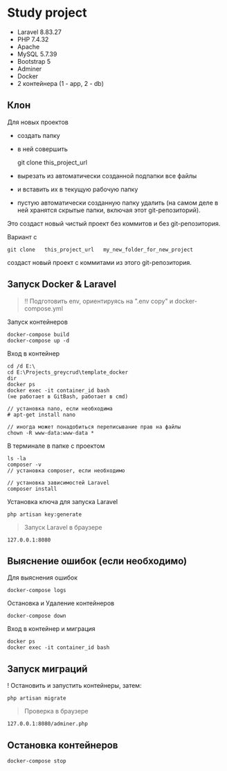 # Study project

- Laravel 8.83.27 
- PHP 7.4.32
- Apache 
- MySQL 5.7.39
- Bootstrap 5
- Adminer
- Docker
- 2 контейнера (1 - app, 2 - db)

## Клон

Для новых проектов

- создать папку
- в ней совершить

    git clone this_project_url

- вырезать из автоматически созданной подпапки все файлы
- и вставить их в текущую рабочую папку
- пустую автоматически созданную папку удалить (на самом деле в ней хранятся скрытые папки, включая этот git-репозиторий).

Это создаст новый чистый проект без коммитов и без git-репозитория.

Вариант с 

    git clone   this_project_url   my_new_folder_for_new_project
    
создаст новый проект c коммитами из этого git-репозитория.

## Запуск Docker & Laravel

> !! Подготовить env, ориентируясь на ".env copy" и docker-compose.yml 

Запуск контейнеров

    docker-compose build
    docker-compose up -d

Вход в контейнер

    cd /d E:\
    cd E:\Projects_greycrud\template_docker
    dir
    docker ps
    docker exec -it container_id bash 
    (не работает в GitBash, работает в cmd)

    // установка nano, если необходима
    # apt-get install nano

    // иногда может понадобиться переписывание прав на файлы
    chown -R www-data:www-data *

В терминале в папке с проектом

    ls -la
    composer -v
    // установка composer, если необходимо

    // установка зависимостей Laravel
    composer install

Установка ключа для запуска Laravel

    php artisan key:generate

> Запуск Laravel в браузере

    127.0.0.1:8080

## Выяснение ошибок (если необходимо)

Для выяснения ошибок
  
    docker-compose logs

Остановка и Удаление контейнеров

    docker-compose down 

Вход в контейнер и миграция

    docker ps
    docker exec -it container_id bash

## Запуск миграций

! Остановить и запустить контейнеры, затем:

    php artisan migrate

> Проверка в браузере

    127.0.0.1:8080/adminer.php

## Остановка контейнеров

    docker-compose stop
